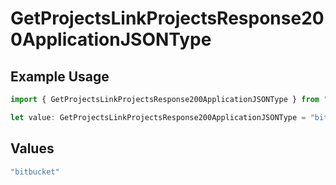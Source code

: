 # GetProjectsLinkProjectsResponse200ApplicationJSONType

## Example Usage

```typescript
import { GetProjectsLinkProjectsResponse200ApplicationJSONType } from "@vercel/sdk/models/getprojectsop.js";

let value: GetProjectsLinkProjectsResponse200ApplicationJSONType = "bitbucket";
```

## Values

```typescript
"bitbucket"
```